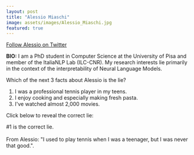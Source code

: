 ```yaml
---
layout: post
title: "Alessio Miaschi"
image: assets/images/Alessio_Miaschi.jpg
featured: true
---
```


<a href="https://twitter.com/alessiomiaschi">Follow Alessio on Twitter</a>

**BIO:** I am a PhD student in Computer Science at the University of Pisa and member of the ItaliaNLP Lab (ILC-CNR). My research interests lie primarily in the context of the interpretability of Neural Language Models.

Which of the next 3 facts about Alessio is the lie?

1. I was a professional tennis player in my teens.
2. I enjoy cooking and especially making fresh pasta.
3. I've watched almost 2,000 movies.



Click below to reveal the correct lie:

<span class="spoiler">#1 is the correct lie. <br><br>From Alessio: "I used to play tennis when I was a teenager,  but I was never that good."</span>.